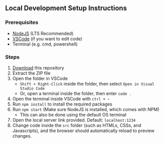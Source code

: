 ## Local Development Setup Instructions

### Prerequisites
- [NodeJS](https://nodejs.org/en/) (LTS Recommended)
- [VSCode](https://code.visualstudio.com/download) (if you want to edit code)
- Terminal (e.g. cmd, powershell)

### Steps
1. <a href="https://github.com/christiankyle-ching/Webdev-Multimedia--Comics/archive/main.zip" download>Download</a> this repository
2. Extract the ZIP file
3. Open the folder in VSCode
    - `Shift + Right-Click` inside the folder, then select `Open in Visual Studio Code`
    - Or, open a terminal inside the folder, then enter `code .`
4. Open the terminal inside VSCode with `ctrl + ~`
5. Run `npm install` to install the required packages
6. Run `npm start` (Make sure NodeJS is installed, which comes with NPM)
    - This can also be done using the default OS terminal
7. Open the local server link provided. Default: `localhost:1234`
8. Change code inside the `src` folder (such as HTMLs, CSSs, and Javascripts), and the browser should automatically reload to preview changes.

